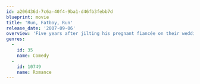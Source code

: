 ```yaml
---
id: a206436d-7c6a-40f4-9ba1-d46fb3febb7d
blueprint: movie
title: 'Run, Fatboy, Run'
release_date: '2007-09-06'
overview: 'Five years after jilting his pregnant fiancée on their wedding day, out-of-shape Dennis decides to run a marathon to win her back.'
genres:
  -
    id: 35
    name: Comedy
  -
    id: 10749
    name: Romance
---
```

